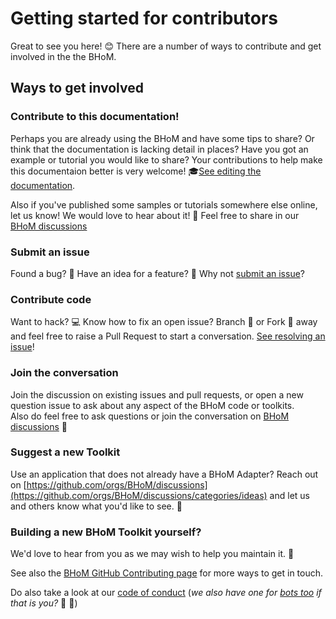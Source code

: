 # Getting started for contributors 

Great to see you here! 😊 
There are a number of ways to contribute and get involved in the the BHoM. 


## Ways to get involved

### Contribute to this documentation!

Perhaps you are already using the BHoM and have some tips to share? Or think that the documentation is lacking detail in places? Have you got an example or tutorial you would like to share? Your contributions to help make this documentaion better is very welcome! 🎓[See editing the documentation](https://bhom.xyz/documentation/Contributing/Editing-the-documentation/).
  
Also if you've published some samples or tutorials somewhere else online, let us know! We would love to hear about it! 🤟
Feel free to share in our [BHoM discussions](https://github.com/orgs/BHoM/discussions)


### Submit an issue

Found a bug? 🐛 Have an idea for a feature? 🧠 Why not [submit an issue](https://bhom.xyz/documentation/Contributing/Submitting-an-Issue/)?


### Contribute code

Want to hack? 💻 Know how to fix an open issue? Branch 🌴 or Fork 🍴 away and feel free to raise a Pull Request to start a conversation. [See resolving an issue](https://bhom.xyz/documentation/Contributing/Resolving-an-Issue/)!


### Join the conversation 

Join the discussion on existing issues and pull requests, or open a new question issue to ask about any aspect of the BHoM code or toolkits.  
Also do feel free to ask questions or join the conversation on [BHoM discussions](https://github.com/orgs/BHoM/discussions) 📣


### Suggest a new Toolkit

Use an application that does not already have a BHoM Adapter? 
Reach out on [https://github.com/orgs/BHoM/discussions](https://github.com/orgs/BHoM/discussions/categories/ideas) and let us and others know what you'd like to see. 🙋

### Building a new BHoM Toolkit yourself?

We'd love to hear from you as we may wish to help you maintain it. 🚧



See also the [BHoM GitHub Contributing page](https://github.com/BHoM/BHoM/blob/main/CONTRIBUTING.md) for more ways to get in touch.

Do also take a look at our [code of conduct](https://github.com/BHoM/BHoM/blob/main/docs/CODE_OF_CONDUCT.md) (_we also have one for [bots too](https://github.com/BHoM/BHoM/blob/main/docs/CODE_OF_CONDUCT_FOR_BOTS.md) if that is you?_ 🚧 🤖)
